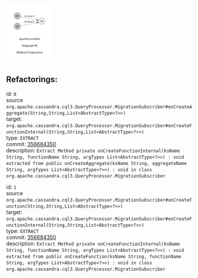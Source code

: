 <img src=subgraph_atomic_0.svg width=25%>

## Refactorings:

id: `0`\
source `org.apache.cassandra.cql3.QueryProcessor.MigrationSubscriber#onCreateAggregate(String,String,List<AbstractType<?>>)`\
target: `org.apache.cassandra.cql3.QueryProcessor.MigrationSubscriber#onCreateFunctionInternal(String,String,List<AbstractType<?>>)`\
type: `EXTRACT`\
commit: [356684350](https://github.com/apache/cassandra/commit/35668435090eb47cf8c5e704243510b6cee35a7b)\
description: `Extract Method private onCreateFunctionInternal(ksName String, functionName String, argTypes List<AbstractType<?>>) : void extracted from public onCreateAggregate(ksName String, aggregateName String, argTypes List<AbstractType<?>>) : void in class org.apache.cassandra.cql3.QueryProcessor.MigrationSubscriber`

id: `1`\
source `org.apache.cassandra.cql3.QueryProcessor.MigrationSubscriber#onCreateFunction(String,String,List<AbstractType<?>>)`\
target: `org.apache.cassandra.cql3.QueryProcessor.MigrationSubscriber#onCreateFunctionInternal(String,String,List<AbstractType<?>>)`\
type: `EXTRACT`\
commit: [356684350](https://github.com/apache/cassandra/commit/35668435090eb47cf8c5e704243510b6cee35a7b)\
description: `Extract Method private onCreateFunctionInternal(ksName String, functionName String, argTypes List<AbstractType<?>>) : void extracted from public onCreateFunction(ksName String, functionName String, argTypes List<AbstractType<?>>) : void in class org.apache.cassandra.cql3.QueryProcessor.MigrationSubscriber`

